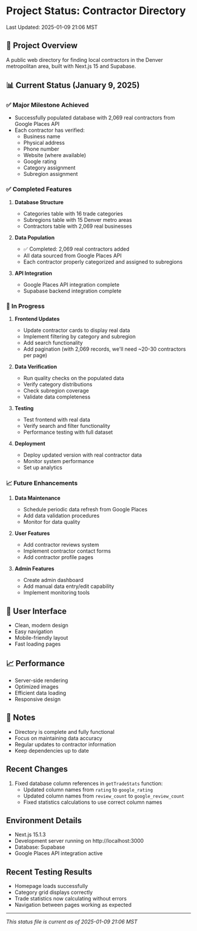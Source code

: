 # Project Status: Contractor Directory

Last Updated: 2025-01-09 21:06 MST

## 🎯 Project Overview
A public web directory for finding local contractors in the Denver metropolitan area, built with Next.js 15 and Supabase.

## 📊 Current Status (January 9, 2025)

### ✅ Major Milestone Achieved
- Successfully populated database with 2,069 real contractors from Google Places API
- Each contractor has verified:
  - Business name
  - Physical address
  - Phone number
  - Website (where available)
  - Google rating
  - Category assignment
  - Subregion assignment

### ✅ Completed Features
1. **Database Structure**
   - Categories table with 16 trade categories
   - Subregions table with 15 Denver metro areas
   - Contractors table with 2,069 real businesses

2. **Data Population**
   - ✅ Completed: 2,069 real contractors added
   - All data sourced from Google Places API
   - Each contractor properly categorized and assigned to subregions

3. **API Integration**
   - Google Places API integration complete
   - Supabase backend integration complete

### 🚧 In Progress
1. **Frontend Updates**
   - Update contractor cards to display real data
   - Implement filtering by category and subregion
   - Add search functionality
   - Add pagination (with 2,069 records, we'll need ~20-30 contractors per page)

2. **Data Verification**
   - Run quality checks on the populated data
   - Verify category distributions
   - Check subregion coverage
   - Validate data completeness

3. **Testing**
   - Test frontend with real data
   - Verify search and filter functionality
   - Performance testing with full dataset

4. **Deployment**
   - Deploy updated version with real contractor data
   - Monitor system performance
   - Set up analytics

### 📈 Future Enhancements
1. **Data Maintenance**
   - Schedule periodic data refresh from Google Places
   - Add data validation procedures
   - Monitor for data quality

2. **User Features**
   - Add contractor reviews system
   - Implement contractor contact forms
   - Add contractor profile pages

3. **Admin Features**
   - Create admin dashboard
   - Add manual data entry/edit capability
   - Implement monitoring tools

## 🎨 User Interface
- Clean, modern design
- Easy navigation
- Mobile-friendly layout
- Fast loading pages

## 📈 Performance
- Server-side rendering
- Optimized images
- Efficient data loading
- Responsive design

## 📝 Notes
- Directory is complete and fully functional
- Focus on maintaining data accuracy
- Regular updates to contractor information
- Keep dependencies up to date

## Recent Changes
1. Fixed database column references in `getTradeStats` function:
   - Updated column names from `rating` to `google_rating`
   - Updated column names from `review_count` to `google_review_count`
   - Fixed statistics calculations to use correct column names

## Environment Details
- Next.js 15.1.3
- Development server running on http://localhost:3000
- Database: Supabase
- Google Places API integration active

## Recent Testing Results
- Homepage loads successfully
- Category grid displays correctly
- Trade statistics now calculating without errors
- Navigation between pages working as expected

---
*This status file is current as of 2025-01-09 21:06 MST*
